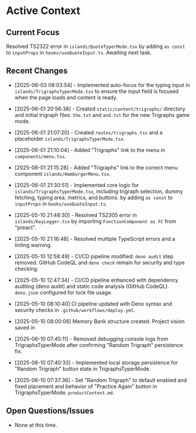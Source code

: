 # Active Context

## Current Focus

Resolved TS2322 error in `islands/QuoteTyperMode.tsx` by adding `as const` to
`inputProps` in `hooks/useQuoteInput.ts`. Awaiting next task.

## Recent Changes
- [2025-06-03 08:03:54] - Implemented auto-focus for the typing input in `islands/TrigraphsTyperMode.tsx` to ensure the input field is focused when the page loads and content is ready.

- [2025-06-01 20:56:38] - Created `static/content/trigraphs/` directory and initial trigraph files: `the.txt` and `and.txt` for the new Trigraphs game mode.
- [2025-06-01 21:07:20] - Created `routes/trigraphs.tsx` and a placeholder `islands/TrigraphsTyperMode.tsx`.
- [2025-06-01 21:10:04] - Added "Trigraphs" link to the menu in `components/menu.tsx`.
- [2025-06-01 21:15:28] - Added "Trigraphs" link to the correct menu component `islands/HamburgerMenu.tsx`.
- [2025-06-01 21:30:51] - Implemented core logic for `islands/TrigraphsTyperMode.tsx`, including trigraph selection, dummy fetching, typing area, metrics, and buttons.
  by adding `as const` to `inputProps` in `hooks/useQuoteInput.ts`.
- [2025-05-10 21:48:30] - Resolved TS2305 error in `islands/KeyLogger.tsx` by
  importing `FunctionComponent as FC` from "preact".
- [2025-05-10 21:16:48] - Resolved multiple TypeScript errors and a linting
  warning.
- [2025-05-10 12:58:49] - CI/CD pipeline modified: `deno audit` step removed.
  GitHub CodeQL and `deno check` remain for security and type checking.
- [2025-05-10 12:47:34] - CI/CD pipeline enhanced with dependency auditing (deno
  audit) and static code analysis (GitHub CodeQL). `deno.json` configured for
  lock file usage.
- [2025-05-10 08:10:40] CI pipeline updated with Deno syntax and security checks
  in `.github/workflows/deploy.yml`.
- [2025-05-10 08:00:06] Memory Bank structure created. Project vision saved in
- [2025-06-10 07:45:11] - Removed debugging console logs from TrigraphsTyperMode after confirming "Random Trigraph" persistence fix.
- [2025-06-10 07:40:33] - Implemented local storage persistence for "Random Trigraph" button state in TrigraphsTyperMode.
- [2025-06-10 07:37:36] - Set "Random Trigraph" to default enabled and fixed placement and behavior of "Practice Again" button in TrigraphsTyperMode.
  `productContext.md`.

## Open Questions/Issues

- None at this time.

